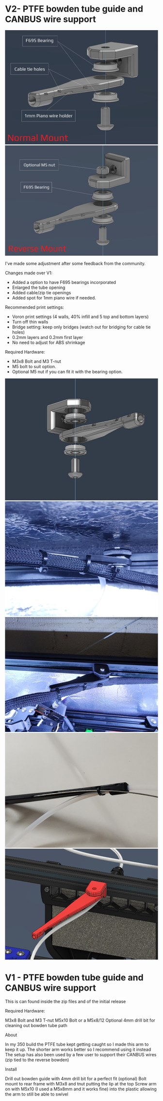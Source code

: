 # V2- PTFE bowden tube guide and CANBUS wire support

<img src="Images/1.jpg">
<img src="Images/2.jpg">
 
I've made some adjustment after some feedback from the community.

Changes made over V1:

- Added a option to have F695 bearings incorporated 
- Enlarged the tube opening
- Added cable/zip tie openings 
- Added spot for 1mm piano wire if needed.
 

Recommended print settings:

- Voron print settings (4 walls, 40% infill and 5 top and bottom layers)
- Turn off thin walls
- Bridge setting: keep only bridges (watch out for bridging for cable tie holes)
- 0.2mm layers and 0.2mm first layer
- No need to adjust for ABS shrinkage 
 

Required Hardware:

- M3x8 Bolt and M3 T-nut
- M5 bolt to suit option.
- Optional M5 nut if you can fit it with the bearing option.
 
<img src="Images/3.jpg">
<img src="Images/4.jpg">
<img src="Images/5.jpg">
<img src="Images/6.jpg"> 
<img src="Images/7.png">


# V1 - PTFE bowden tube guide and CANBUS wire support
This is can found inside the zip files and of the initial release

Required Hardware:

M3x8 Bolt and M3 T-nut
M5x10 Bolt or a M5x8/12
Optional 4mm drill bit for cleaning out bowden tube path

About

In my 350 build the PTFE tube kept getting caught so I made this arm to keep it up. The shorter arm works better so I recommend using it instead
The setup has also been used by a few user to support their CANBUS wires (zip tied to the reverse bowden)

Install

Drill out bowden guide with 4mm drill bit for a perfect fit (optional)
Bolt mount to rear frame with M3x8 and tnut putting the lip at the top
Screw arm on with M5x10 (I used a M5x8mm and it works fine) into the plastic allowing the arm to still be able to swivel
